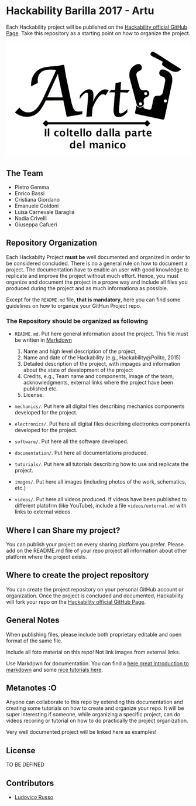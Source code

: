 # Hackability Barilla 2017 - Artu

Each Hackability project will be published on the [Hackability official GitHub Page](https://github.com/HackabilityNPO). Take this repository as a starting point on
how to organize the project.

![Hackability Logo](images/logo.png)

## The Team

* Pietro Gemma
* Enrico Bassi
* Cristiana Giordano
* Emanuele Goldoni
* Luisa Carnevale Baraglia
* Nadia Crivelli
* Giuseppa Cafueri

## Repository Organization

Each Hackabilty Project **must be** well documented and organized in order to be considered concluded.
There is no a general rule on how to document a project. The documentation have to enable an user with good knowledge 
to replicate and improve the project without much effort. Hence, you must organize and document the 
project in a propre way and include all files you produced during the project and as much informationa as possible.

Except for the `README.md` file, **that is mandatory**, here you can find some guidelines on how to organize 
your GitHun Project repo.

### The Repository should be organized as following

 - `README.md`. Put here general information about the project. This file must be written in [Markdown]()
    1. Name and high level description of the project,
    2. Name and date of the Hackability (e.g., Hackability@Polito, 2015)
    3. Detailed description of the project, with impages and information about the state of development of the project
    4. Credits, e.g., Team name and components, image of the team, acknowledgments, external links where the project have been published etc.
    5. License.

- `mechanics/`. Put here all digital files describing mechanics components developed for the project.
- `electronics/`.  Put here all digital files describing electronics components developed for the project.
- `software/`. Put here all the software developed.
- `documentation/`. Put here all documentations produced. 
- `tutorials/`. Put here all tutorials describing how to use and replicate the project.
- `images/`. Put here all images (including photos of the work, schematics, etc.)
- `videos/`. Put here all videos produced. If videos have been published to different platofrm (like YouTube), include a file `videos/external.md` with links to external videos.

## Where I can Share my project?

You can publish your project on every sharing platform you prefer. Please add on the README.md file of your repo project all information about other platform where the project exists.

## Where to create the project repository

You can create the project repository on your personal GitHub account or organization. Once the project
is concluded and documented, Hackability will fork your repo on the [Hackability official GitHub Page](https://github.com/HackabilityNPO).

## General Notes

When publishing files, please include both proprietary editable and open format of the same file.

Include all foto material on this repo! Not link images from external links. 

Use Markdown for documentation. You can find a [here great introduction to markdown](https://guides.github.com/features/mastering-markdown/) and some [nice tutorials here](https://www.markdowntutorial.com/).

## Metanotes :O

Anyone can collaborate to this repo by extending this documentation and creating some tutorials on how to create and organize your
repo. It will be super interesting if someone, while organizing a specific project, can do videos recoring or tutorial on how to do
practically the project organization.

Very well documented project will be linked here as examples!

## License

TO BE DEFINED

## Contributors
 - [Ludovico Russo](https://github.com/ludusrusso)
